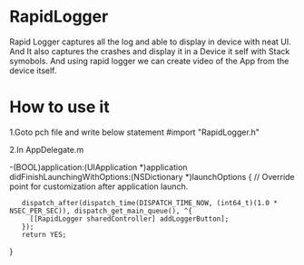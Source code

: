 # RapidLogger
Rapid Logger captures all the log and able to display in device with neat UI.
And It also captures the crashes and display it in a Device it self with Stack symobols.
And using rapid logger we can create video of the App from the device itself.

# How to use it

1.Goto pch file and write below statement
  #import "RapidLogger.h"
  
2.In AppDelegate.m 

   -(BOOL)application:(UIApplication *)application didFinishLaunchingWithOptions:(NSDictionary *)launchOptions {
       // Override point for customization after application launch.
    
       dispatch_after(dispatch_time(DISPATCH_TIME_NOW, (int64_t)(1.0 * NSEC_PER_SEC)), dispatch_get_main_queue(), ^{
         [[RapidLogger sharedController] addLoggerButton];
       });
       return YES;
   }




